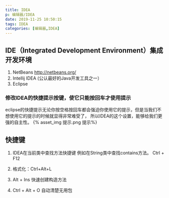 ```yaml
---
title: IDEA
p: 编辑器/IDEA
date: 2019-11-25 10:50:15
tags: IDEA
categories: [编辑器,IDEA]
---
```

## IDE（Integrated Development Environment）集成开发环境

1. NetBeans <http://netbeans.org/>
2. Intellij IDEA (公认最好的Java开发工具之一）
3. Eclipse

### 修改IDEA的快捷提示按键，使它只能按回车才使用提示

eclipse的快捷提示无论你按空格按回车都会强迫你使用它的提示，但是当我们不想使用它的提示的时候就显得非常难受了，
所以IDEA的这个设置，能够给我们更强的自主性。
{% asset_img 提示.png 提示%}

## 快捷键

1. IDEA在当前类中查找方法快捷键
例如在String类中查找contains方法。
Ctrl + F12

2. 格式化：Ctrl+Alt+L
3. Alt + Ins 快速创建构造方法
4. Ctrl + Alt + O 自动清楚无用包

